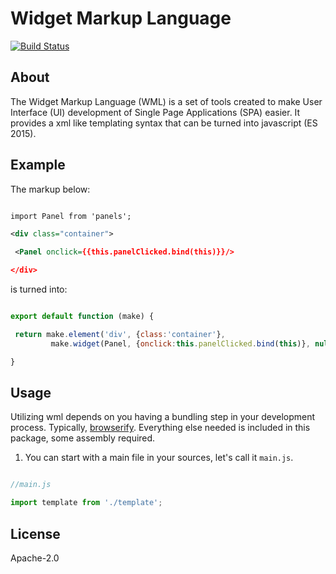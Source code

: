 Widget Markup Language
======================
[![Build Status](https://img.shields.io/travis/quenktechnologies/wml/master.svg)](https://travis-ci.org/quenktechnologies/wml)

## About

The Widget Markup Language (WML) is a set of tools created to make User Interface (UI)
development of Single Page Applications (SPA) easier. It provides a xml like templating
syntax that can be turned into javascript (ES 2015).

## Example

The markup below:

```xml

import Panel from 'panels';

<div class="container">

 <Panel onclick={{this.panelClicked.bind(this)}}/>

</div>

```

is turned into:

```javascript

export default function (make) {

 return make.element('div', {class:'container'},
         make.widget(Panel, {onclick:this.panelClicked.bind(this)}, null));

}


```

## Usage

Utilizing wml depends on you having a bundling step in your development process.
Typically, [browserify](https://browserify.org). Everything else needed is included in this package, some assembly required.

1. You can start with a main file in your sources, let's call it `main.js`.

```javascript

//main.js

import template from './template';


```

## License

Apache-2.0

